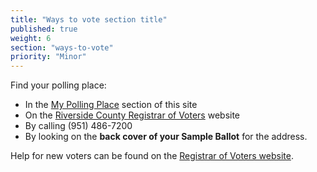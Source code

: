 ```yaml
---
title: "Ways to vote section title"
published: true
weight: 6
section: "ways-to-vote"
priority: "Minor"
---
```


Find your polling place:  
- In the [My Polling Place](#section-my-polling-place) section of this site  
- On the [Riverside County Registrar of Voters](http://www.voteinfo.net/pollingPlaceQuestions.asp) website  
- By calling (951) 486-7200  
- By looking on the **back cover of your Sample Ballot** for the address.  

Help for new voters can be found on the [Registrar of Voters website](http://www.voteinfo.net/faq.asp).  
